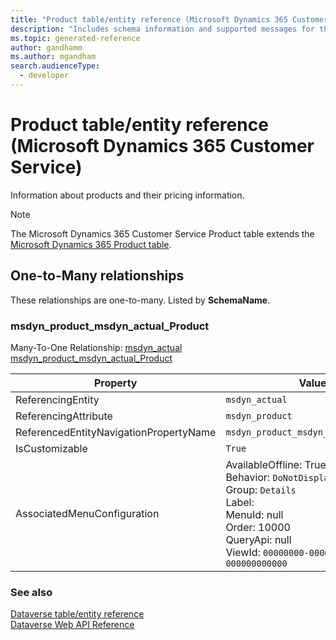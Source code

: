 ```yaml
---
title: "Product table/entity reference (Microsoft Dynamics 365 Customer Service)"
description: "Includes schema information and supported messages for the Product table/entity with Microsoft Dynamics 365 Customer Service."
ms.topic: generated-reference
author: gandhamm
ms.author: mgandham
search.audienceType: 
  - developer
---
```


# Product table/entity reference (Microsoft Dynamics 365 Customer Service)

Information about products and their pricing information.

> [!NOTE]
> The Microsoft Dynamics 365 Customer Service Product table extends the [Microsoft Dynamics 365 Product table](/dynamics365/developer/reference/entities/product).




## One-to-Many relationships

These relationships are one-to-many. Listed by **SchemaName**.

### <a name="BKMK_msdyn_product_msdyn_actual_Product"></a> msdyn_product_msdyn_actual_Product

Many-To-One Relationship: [msdyn_actual msdyn_product_msdyn_actual_Product](msdyn_actual.md#BKMK_msdyn_product_msdyn_actual_Product)

|Property|Value|
|---|---|
|ReferencingEntity|`msdyn_actual`|
|ReferencingAttribute|`msdyn_product`|
|ReferencedEntityNavigationPropertyName|`msdyn_product_msdyn_actual_Product`|
|IsCustomizable|`True`|
|AssociatedMenuConfiguration|AvailableOffline: True<br />Behavior: `DoNotDisplay`<br />Group: `Details`<br />Label: <br />MenuId: null<br />Order: 10000<br />QueryApi: null<br />ViewId: `00000000-0000-0000-0000-000000000000`|



### See also

[Dataverse table/entity reference](/power-apps/developer/data-platform/reference/about-entity-reference)  
[Dataverse Web API Reference](/power-apps/developer/data-platform/webapi/reference/about)   

